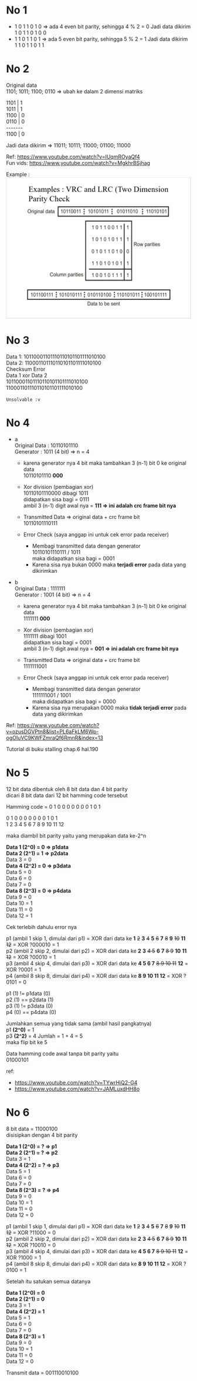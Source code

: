 # No 1  
- 1 0 1 1 0 1 0 => ada 4 even bit parity, sehingga 4 % 2 = 0
Jadi data dikirim  
1 0 1 1 0 1 0 0
- 1 1 0 1 1 0 1 => ada 5 even bit parity, sehingga 5 % 2 = 1
Jadi data dikirim  
1 1 0 1 1 0 1 1

# No 2  
Original data   
1101; 1011; 1100; 0110 => ubah ke dalam 2 dimensi matriks  

1101 | 1   
1011 | 1   
1100 | 0   
0110 | 0   
\-------  
1100 | 0

Jadi data dikirim =>
11011; 10111; 11000; 01100; 11000

Ref: https://www.youtube.com/watch?v=IUqmROyaQf4  
Fun vids: https://www.youtube.com/watch?v=MgkhrBSjhag

Example :
![Example](./parity2dsample.PNG)

# No 3  
Data 1: 10110001101110110101101111010100  
Data 2: 110001101110110101101111010100   
Checksum Error   
Data 1 xor Data 2  
 10110001101110110101101111010100  
   110001101110110101101111010100  

`Unsolvable :v`

# No 4  
- a   
    Original Data : 10110101110  
    Generator : 1011 (4 bit) => n = 4

    - karena generator nya 4 bit maka tambahkan 3 (n-1) bit    0 ke original data  
      10110101110 **000**
    - Xor division (pembagian xor)  
      10110101110000 dibagi 1011  
      didapatkan sisa bagi = 0111  
      ambil 3 (n-1) digit awal nya = **111 => ini adalah crc frame bit nya**
    - Transmitted Data => original data + crc frame bit  
      10110101110111

    - Error Check (saya anggap ini untuk cek error pada        receiver)
        - Membagi transmitted data dengan generator  
          10110101110111 / 1011  
          maka didapatkan sisa bagi = 0001
        - Karena sisa nya bukan 0000 maka **terjadi error**    pada data yang dikirimkan

- b  
    Original Data : 1111111  
    Generator : 1001 (4 bit) => n = 4

    - karena generator nya 4 bit maka tambahkan 3 (n-1) bit    0 ke original data  
      1111111 **000**
    - Xor division (pembagian xor)  
      1111111 dibagi 1001  
      didapatkan sisa bagi = 0001  
      ambil 3 (n-1) digit awal nya = **001 => ini adalah crc frame bit nya**
    - Transmitted Data => original data + crc frame bit  
      1111111001

    - Error Check (saya anggap ini untuk cek error pada        receiver)
        - Membagi transmitted data dengan generator  
          1111111001 / 1001  
          maka didapatkan sisa bagi = 0000
        - Karena sisa nya merupakan 0000 maka **tidak          terjadi error** pada data yang dikirimkan

Ref: https://www.youtube.com/watch?v=ozusDGVPtn8&list=PL6aFkLM6Wp-ogOIuVC9KWFZmraQf6RmnR&index=13

Tutorial di buku stalling chap.6 hal.190

# No 5  
12 bit data dibentuk oleh 8 bit data dan 4 bit parity  
dicari 8 bit data dari 12 bit hamming code tersebut  

Hamming code = 0 1 0 0 0 0 0 0 0 1 0 1  

0 1 0 0 0 0 0 0 0 1 0 1  
1 2 3 4 5 6 7 8 9 10 11 12

maka diambil bit parity yaitu yang merupakan data ke-2^n

**Data 1 (2^0) = 0 => p1data**  
**Data 2 (2^1) = 1 => p2data**  
Data 3 = 0  
**Data 4 (2^2) = 0 => p3data**  
Data 5 = 0  
Data 6 = 0  
Data 7 = 0  
**Data 8 (2^3) = 0 => p4data**  
Data 9 = 0  
Data 10 = 1  
Data 11 = 0  
Data 12 = 1  

Cek terlebih dahulu error nya

p1 (ambil 1 skip 1, dimulai dari p1) = XOR dari data ke **1** ~~2~~ **3** ~~4~~ **5** ~~6~~ **7** ~~8~~ **9** ~~10~~ **11** ~~12~~ = XOR ?000010 = 1  
p2 (ambil 2 skip 2, dimulai dari p2) = XOR dari data ke **2** **3** ~~4 5~~ **6** **7** ~~8 9~~ **10** **11** ~~12~~ = XOR ?00010 = 1  
p3 (ambil 4 skip 4, dimulai dari p3) = XOR dari data ke **4 5 6 7** ~~8 9 10 11~~ **12** = XOR ?0001 = 1  
p4 (ambil 8 skip 8, dimulai dari p4) = XOR dari data ke **8 9 10 11 12** = XOR ?0101 = 0

p1 (1) != p1data (0)   
p2 (1) == p2data (1)  
p3 (1) != p3data (0)  
p4 (0) == p4data (0)  

Jumlahkan semua yang tidak sama (ambil hasil pangkatnya)  
p1 **(2^0)** = 1  
p3 **(2^2)** = 4 
Jumlah = 1 + 4 = 5  
maka flip bit ke 5  
  
Data hamming code awal tanpa bit parity yaitu  
01000101

ref:
- https://www.youtube.com/watch?v=TYwrHiQ2-G4  
- https://www.youtube.com/watch?v=JAMLuxdHH8o

# No 6  
8 bit data = 11000100  
disisipkan dengan 4 bit parity  

**Data 1 (2^0) = ? => p1**  
**Data 2 (2^1) = ? => p2**  
Data 3 = 1  
**Data 4 (2^2) = ? => p3**  
Data 5 = 1  
Data 6 = 0  
Data 7 = 0  
**Data 8 (2^3) = ? => p4**  
Data 9 = 0  
Data 10 = 1  
Data 11 = 0  
Data 12 = 0  

p1 (ambil 1 skip 1, dimulai dari p1) = XOR dari data ke **1** ~~2~~ **3** ~~4~~ **5** ~~6~~ **7** ~~8~~ **9** ~~10~~ **11** ~~12~~ = XOR ?11000 = 0  
p2 (ambil 2 skip 2, dimulai dari p2) = XOR dari data ke **2** **3** ~~4 5~~ **6** **7** ~~8 9~~ **10** **11** ~~12~~ = XOR ?10010 = 0  
p3 (ambil 4 skip 4, dimulai dari p3) = XOR dari data ke **4 5 6 7** ~~8 9 10 11~~ **12** = XOR ?1000 = 1  
p4 (ambil 8 skip 8, dimulai dari p4) = XOR dari data ke **8 9 10 11 12** = XOR ?0100 = 1  

Setelah itu satukan semua datanya

**Data 1 (2^0) = 0**  
**Data 2 (2^1) = 0**  
Data 3 = 1  
**Data 4 (2^2) = 1**  
Data 5 = 1  
Data 6 = 0  
Data 7 = 0  
**Data 8 (2^3) = 1**  
Data 9 = 0  
Data 10 = 1  
Data 11 = 0  
Data 12 = 0  

Transmit data = 001110010100